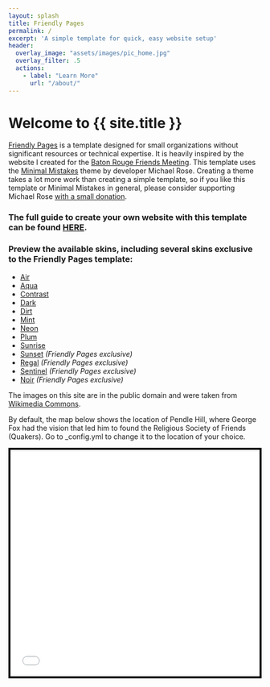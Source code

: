 ```yaml
---
layout: splash
title: Friendly Pages
permalink: /
excerpt: 'A simple template for quick, easy website setup'
header:
  overlay_image: "assets/images/pic_home.jpg"
  overlay_filter: .5
  actions:
    - label: "Learn More"
      url: "/about/"
---
```


# Welcome to {{ site.title }}

[Friendly Pages](https://github.com/garrett-ordner/friendly-pages) is a template designed for small organizations without significant resources or technical expertise. It is heavily inspired by the website I created for the [Baton Rouge Friends Meeting](https://batonrougequakers.org). This template uses the [Minimal Mistakes](https://mademistakes.com/work/jekyll-themes/minimal-mistakes/) theme by developer Michael Rose. Creating a theme takes a lot more work than creating a simple template, so if you like this template or Minimal Mistakes in general, please consider supporting Michael Rose [with a small donation](https://buymeacoffee.com/mmistakes).


### The full guide to create your own website with this template can be found [HERE](https://github.com/garrett-ordner/friendly-pages/blob/master/README.md).

### Preview the available skins, including several skins exclusive to the Friendly Pages template:

- [Air](https://air.friendlypages.org)
- [Aqua](https://aqua.friendlypages.org)
- [Contrast](https://contrast.friendlypages.org)
- [Dark](https://dark.friendlypages.org)
- [Dirt](https://dirt.friendlypages.org)
- [Mint](https://mint.friendlypages.org)
- [Neon](https://neon.friendlypages.org)
- [Plum](https://plum.friendlypages.org)
- [Sunrise](https://sunrise.friendlypages.org)
- [Sunset](https://sunset.friendlypages.org) *(Friendly Pages exclusive)*
- [Regal](https://regal.friendlypages.org) *(Friendly Pages exclusive)*
- [Sentinel](https://sentinel.friendlypages.org) *(Friendly Pages exclusive)*
- [Noir](https://noir.friendlypages.org) *(Friendly Pages exclusive)*

The images on this site are in the public domain and were taken from [Wikimedia Commons](https://commons.wikimedia.org).

By default, the map below shows the location of Pendle Hill, where George Fox had the vision that led him to found the Religious Society of Friends (Quakers). Go to _config.yml to change it to the location of your choice.


<!-- Here there be dragons: map styling and embed; delete this if you don't want a map; otherwise don't touch it, as the map link is set in _config.yml; if you want this map on another page, carefully copy everything below this comment and paste it on that page-->
<style>
  .map-container {
    max-width: 600px;
    margin-left: auto;
    margin-right: auto;
    border: 4px solid black;
  }
  .map-container iframe {
    width: 100%;
    height: 450px;
    border: none;
    display: block;
  }
</style>

<div class="map-container">
  <iframe
    src= "{{ site.location }}"
    allowfullscreen=""
    loading="lazy"
    referrerpolicy="no-referrer-when-downgrade"
  ></iframe>
</div>
